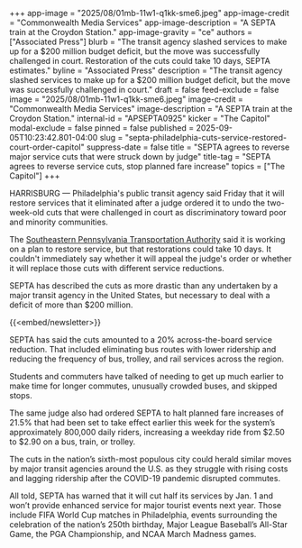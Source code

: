 +++
app-image = "2025/08/01mb-11w1-q1kk-sme6.jpeg"
app-image-credit = "Commonwealth Media Services"
app-image-description = "A SEPTA train at the Croydon Station."
app-image-gravity = "ce"
authors = ["Associated Press"]
blurb = "The transit agency slashed services to make up for a $200 million budget deficit, but the move was successfully challenged in court. Restoration of the cuts could take 10 days, SEPTA estimates."
byline = "Associated Press"
description = "The transit agency slashed services to make up for a $200 million budget deficit, but the move was successfully challenged in court."
draft = false
feed-exclude = false
image = "2025/08/01mb-11w1-q1kk-sme6.jpeg"
image-credit = "Commonwealth Media Services"
image-description = "A SEPTA train at the Croydon Station."
internal-id = "APSEPTA0925"
kicker = "The Capitol"
modal-exclude = false
pinned = false
published = 2025-09-05T10:23:42.801-04:00
slug = "septa-philadelphia-cuts-service-restored-court-order-capitol"
suppress-date = false
title = "SEPTA agrees to reverse major service cuts that were struck down by judge"
title-tag = "SEPTA agrees to reverse service cuts, stop planned fare increase"
topics = ["The Capitol"]
+++

HARRISBURG — Philadelphia&#39;s public transit agency said Friday that it will restore services that it eliminated after a judge ordered it to undo the two-week-old cuts that were challenged in court as discriminatory toward poor and minority communities.

The <a href="https://apnews.com/article/septa-philadelphia-mass-transit-fare-increase-8824fabf74fdade940cc0454b9cae520">Southeastern Pennsylvania Transportation Authority</a> said it is working on a plan to restore service, but that restorations could take 10 days. It couldn&#39;t immediately say whether it will appeal the judge&#39;s order or whether it will replace those cuts with different service reductions.

SEPTA has described the cuts as more drastic than any undertaken by a major transit agency in the United States, but necessary to deal with a deficit of more than $200 million.

{{<embed/newsletter>}}

SEPTA has said the cuts amounted to a 20% across-the-board service reduction. That included eliminating bus routes with lower ridership and reducing the frequency of bus, trolley, and rail services across the region.

Students and commuters have talked of needing to get up much earlier to make time for longer commutes, unusually crowded buses, and skipped stops.

The same judge also had ordered SEPTA to halt planned fare increases of 21.5% that had been set to take effect earlier this week for the system’s approximately 800,000 daily riders, increasing a weekday ride from $2.50 to $2.90 on a bus, train, or trolley.

The cuts in the nation’s sixth-most populous city could herald similar moves by major transit agencies around the U.S. as they struggle with rising costs and lagging ridership after the COVID-19 pandemic disrupted commutes.

All told, SEPTA has warned that it will cut half its services by Jan. 1 and won’t provide enhanced service for major tourist events next year. Those include FIFA World Cup matches in Philadelphia, events surrounding the celebration of the nation’s 250th birthday, Major League Baseball’s All-Star Game, the PGA Championship, and NCAA March Madness games.<strong></strong>

